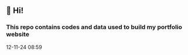 ## 👋 Hi!
### This repo contains codes and data used to build my portfolio website

12-11-24 08:59








